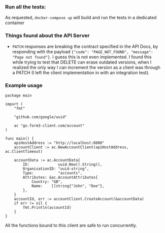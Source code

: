 ### Run all the tests:   
As requested, `docker-compose up` will build and run the tests in a dedicated container


### Things found about the API Server


- `PATCH` responses are breaking the contract specified in the API Docs, by responding with the payload `{"code": "PAGE_NOT_FOUND", "message": "Page not found"}`. I guess this is not even implemented. I found this while trying to test that DELETE can erase outdated versions, when I realized the only way I can increment the version as a client was through a PATCH (I left the client implementation in with an integration test).


### Example usage
```
package main

import (
	"fmt"

	"github.com/google/uuid"

	ac "go.form3-client.com/account"
)

func main() {
	apiHostAddress := "http://localhost:8080"
	accountClient := ac.NewAccountClient(apiHostAddress, ac.ClientTimeout)

	accountData := ac.AccountData{
		ID:             uuid.New().String(),
		OrganisationID: "uuid-string",
		Type:           "accounts",
		Attributes: &ac.AccountAttributes{
			Country: "GB",
			Name:    []string{"John", "Doe"},
		},
	}
	accountId, err := accountClient.CreateAccount(&accountData)
	if err != nil {
		fmt.Println(accountId)
	}
}

```

All the functions bound to this client are safe to run concurrently.
